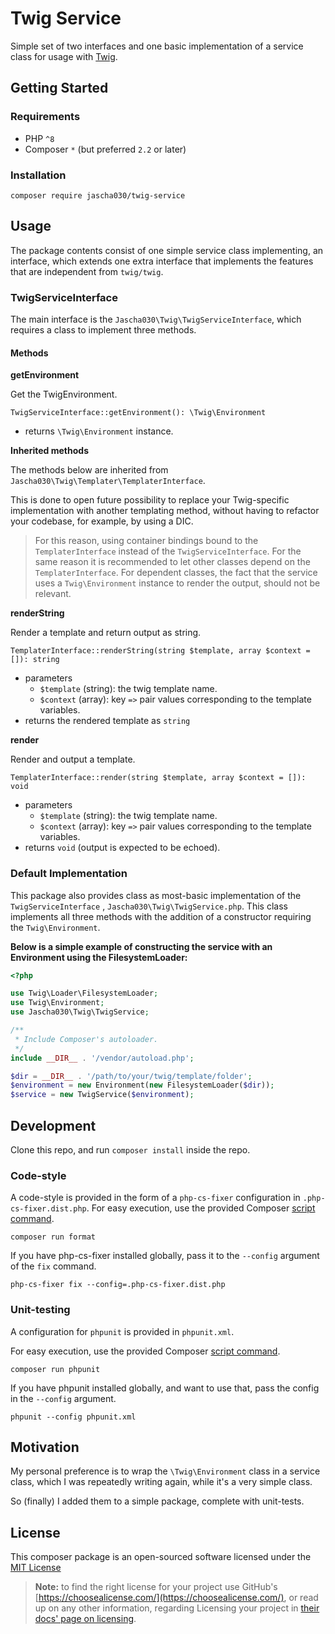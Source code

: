 # Twig Service

Simple set of two interfaces and one basic implementation of a service class for usage
with [Twig](https://github.com/twigphp/Twig).

## Getting Started

### Requirements

* PHP `^8`
* Composer `*` (but preferred `2.2` or later)

### Installation

```shell
composer require jascha030/twig-service
```

## Usage

The package contents consist of one simple service class implementing, an interface, which extends one extra interface
that implements the features that are independent from `twig/twig`.

### TwigServiceInterface

The main interface is the `Jascha030\Twig\TwigServiceInterface`, which requires a class to implement three methods.

#### Methods

**getEnvironment**

Get the TwigEnvironment.

`TwigServiceInterface::getEnvironment(): \Twig\Environment`

* returns `\Twig\Environment` instance.

**Inherited methods**

The methods below are inherited from `Jascha030\Twig\Templater\TemplaterInterface`.

This is done to open future possibility to replace your Twig-specific implementation with another templating method,
without having to refactor your codebase, for example, by using a DIC.

> For this reason, using container bindings bound to the `TemplaterInterface` instead of the `TwigServiceInterface`.
> For the same reason it is recommended to let other classes depend on the `TemplaterInterface`.
> For dependent classes, the fact that the service uses a `Twig\Environment` instance to render the output, should not be relevant.

**renderString**

Render a template and return output as string.

`TemplaterInterface::renderString(string $template, array $context = []): string`

* parameters
    * `$template` (string): the twig template name.
    * `$context` (array): key `=>` pair values corresponding to the template variables.
* returns the rendered template as `string`

**render**

Render and output a template.

`TemplaterInterface::render(string $template, array $context = []): void`

* parameters
    * `$template` (string): the twig template name.
    * `$context` (array): key `=>` pair values corresponding to the template variables.
* returns `void` (output is expected to be echoed).

### Default Implementation

This package also provides class as most-basic implementation of the `TwigServiceInterface`
, `Jascha030\Twig\TwigService.php`. This class implements all three methods with the addition of a constructor requiring
the `Twig\Environment`.

**Below is a simple example of constructing the service with an Environment using the FilesystemLoader:**

```php
<?php

use Twig\Loader\FilesystemLoader;
use Twig\Environment;
use Jascha030\Twig\TwigService;

/**
 * Include Composer's autoloader.
 */
include __DIR__ . '/vendor/autoload.php';

$dir = __DIR__ . '/path/to/your/twig/template/folder';
$environment = new Environment(new FilesystemLoader($dir));
$service = new TwigService($environment);

```

## Development

Clone this repo, and run `composer install` inside the repo.

### Code-style

A code-style is provided in the form of a `php-cs-fixer` configuration in `.php-cs-fixer.dist.php`. For easy execution,
use the provided Composer [script command](https://getcomposer.org/doc/articles/scripts.md).

```shell
composer run format
```

If you have php-cs-fixer installed globally, pass it to the `--config` argument of the `fix` command.

```shell
php-cs-fixer fix --config=.php-cs-fixer.dist.php
```

### Unit-testing

A configuration for `phpunit` is provided in `phpunit.xml`.

For easy execution, use the provided Composer [script command](https://getcomposer.org/doc/articles/scripts.md).

```shell
composer run phpunit
```

If you have phpunit installed globally, and want to use that, pass the config in the `--config` argument.

```shell
phpunit --config phpunit.xml
```

## Motivation

My personal preference is to wrap the `\Twig\Environment` class in a service class, which I was repeatedly writing
again, while it's a very simple class.

So (finally) I added them to a simple package, complete with unit-tests.

## License

This composer package is an open-sourced software licensed under
the [MIT License](https://github.com/jascha030/twig-service/blob/master/LICENSE.md)

> **Note:** to find the right license for your project
> use GitHub's [https://choosealicense.com/](https://choosealicense.com/),
> or read up on any other information, regarding Licensing your project in [their docs' page on licensing](https://docs.github.com/en/github/creating-cloning-and-archiving-repositories/creating-a-repository-on-github/licensing-a-repository).
